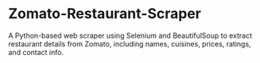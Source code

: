 # Zomato-Restaurant-Scraper
A Python-based web scraper using Selenium and BeautifulSoup to extract restaurant details from Zomato, including names, cuisines, prices, ratings, and contact info.

